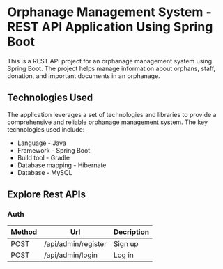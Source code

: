 # Orphanage Management System - REST API Application Using Spring Boot
This is a REST API project for an orphanage management system using Spring Boot. The project helps manage information about orphans, staff, donation, and important documents in an orphanage.


## Technologies Used

The application leverages a set of technologies and libraries to provide a comprehensive and reliable orphanage management system. The key technologies used include:
- Language - Java
- Framework - Spring Boot
- Build tool - Gradle
- Database mapping - Hibernate
- Database - MySQL

## Explore Rest APIs

### Auth

| Method | Url | Decription |
| ------ | --- | ---------- |
| POST   | /api/admin/register | Sign up |
| POST   | /api/admin/login | Log in |
